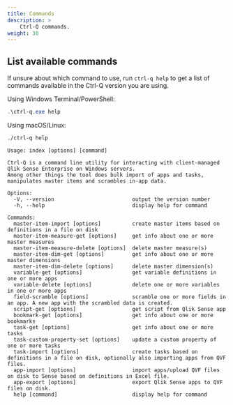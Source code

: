 ```yaml
---
title: Commands
description: >
    Ctrl-Q commands.
weight: 30
---
```


<!-- {{% pageinfo %}}
This is a placeholder page that shows you how to use this template site.
{{% /pageinfo %}} -->

## List available commands

If unsure about which command to use, run `ctrl-q help` to get a list of commands available in the Ctrl-Q version you are using.

Using Windows Terminal/PowerShell:

```PowerShell
.\ctrl-q.exe help
```

Using macOS/Linux:

```bash
./ctrl-q help
```

```text
Usage: index [options] [command]

Ctrl-Q is a command line utility for interacting with client-managed Qlik Sense Enterprise on Windows servers.
Among other things the tool does bulk import of apps and tasks, manipulates master items and scrambles in-app data.

Options:
  -V, --version                         output the version number
  -h, --help                            display help for command

Commands:
  master-item-import [options]          create master items based on definitions in a file on disk
  master-item-measure-get [options]     get info about one or more master measures
  master-item-measure-delete [options]  delete master measure(s)
  master-item-dim-get [options]         get info about one or more master dimensions
  master-item-dim-delete [options]      delete master dimension(s)
  variable-get [options]                get variable definitions in one or more apps
  variable-delete [options]             delete one or more variables in one or more apps
  field-scramble [options]              scramble one or more fields in an app. A new app with the scrambled data is created.
  script-get [options]                  get script from Qlik Sense app
  bookmark-get [options]                get info about one or more bookmarks
  task-get [options]                    get info about one or more tasks
  task-custom-property-set [options]    update a custom property of one or more tasks
  task-import [options]                 create tasks based on definitions in a file on disk, optionally also importing apps from QVF files.
  app-import [options]                  import apps/upload QVF files on disk to Sense based on definitions in Excel file.
  app-export [options]                  export Qlik Sense apps to QVF files on disk.
  help [command]                        display help for command
```
